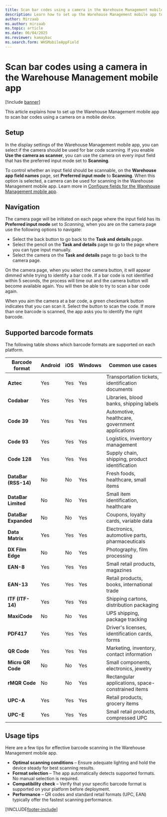 ```yaml
---
title: Scan bar codes using a camera in the Warehouse Management mobile app
description: Learn how to set up the Warehouse Management mobile app to scan bar codes using a camera on a mobile device, including an outline on supported bar code formats. 
author: Mirzaab
ms.author: mirzaab
ms.topic: article
ms.date: 06/04/2025
ms.reviewer: kamaybac
ms.search.form: WHSMobileAppField
---
```


# Scan bar codes using a camera in the Warehouse Management mobile app

[!include [banner](../includes/banner.md)]

This article explains how to set up the Warehouse Management mobile app to scan bar codes using a camera on a mobile device.

## Setup

In the display settings of the Warehouse Management mobile app, you can select if the camera should be used for bar code scanning. If you enable **Use the camera as scanner**, you can use the camera on every input field that has the preferred input mode set to **Scanning**.

To control whether an input field should be scannable, on the **Warehouse app field names** page, set **Preferred input mode** to **Scanning**. When this option is selected, a camera can be used for scanning in the Warehouse Management mobile app. Learn more in [Configure fields for the Warehouse Management mobile app](configure-app-field-names-priorities-warehouse.md).

## Navigation

The camera page will be initiated on each page where the input field has its **Preferred input mode** set to *Scanning*, when you are on the camera page use the following options to navigate:

- Select the back button to go back to the **Task and details** page.
- Select the pencil on the **Task and details** page to go to the page where you can type input manually.
- Select the camera on the **Task and details** page to go back to the camera page.

On the camera page, when you select the camera button, it will appear dimmed while trying to identify a bar code. If a bar code is not identified within 5 seconds, the process will time out and the camera button will become available again. You will then be able to try to scan a bar code again.

When you aim the camera at a bar code, a green checkmark button indicates that you can scan it. Select the button to scan the code. If more than one barcode is scanned, the app asks you to identify the right barcode.

## Supported barcode formats

The following table shows which barcode formats are supported on each platform.

| Barcode format | Android | iOS | Windows | Common use cases |
|----------------|---------|-----|---------|------------------|
| **Aztec** | Yes | Yes | Yes | Transportation tickets, identification documents |
| **Codabar** | Yes | Yes | Yes | Libraries, blood banks, shipping labels |
| **Code 39** | Yes | Yes | Yes | Automotive, healthcare, government applications |
| **Code 93** | Yes | Yes | Yes | Logistics, inventory management |
| **Code 128** | Yes | Yes | Yes | Supply chain, shipping, product identification |
| **DataBar (RSS-14)** | No | No | Yes | Fresh foods, healthcare, small items |
| **DataBar Limited** | No | No | Yes | Small item identification, healthcare |
| **DataBar Expanded** | No | No | Yes | Coupons, loyalty cards, variable data |
| **Data Matrix** | Yes | Yes | Yes | Electronics, automotive parts, pharmaceuticals |
| **DX Film Edge** | No | No | Yes | Photography, film processing |
| **EAN-8** | Yes | Yes | Yes | Small retail products, magazines |
| **EAN-13** | Yes | Yes | Yes | Retail products, books, international trade |
| **ITF (ITF-14)** | Yes | Yes | Yes | Shipping cartons, distribution packaging |
| **MaxiCode** | No | No | Yes | UPS shipping, package tracking |
| **PDF417** | Yes | Yes | Yes | Driver's licenses, identification cards, forms |
| **QR Code** | Yes | Yes | Yes | Marketing, inventory, contact information |
| **Micro QR Code** | No | No | Yes | Small components, electronics, jewelry |
| **rMQR Code** | No | No | Yes | Rectangular applications, space-constrained items |
| **UPC-A** | Yes | Yes | Yes | Retail products, grocery items |
| **UPC-E** | Yes | Yes | Yes | Small retail products, compressed UPC |

## Usage tips

Here are a few tips for effective barcode scanning in the Warehouse Management mobile app.

- **Optimal scanning conditions** – Ensure adequate lighting and hold the device steady for best scanning results.
- **Format selection** – The app automatically detects supported formats. No manual selection is required.
- **Compatibility check** – Verify that your specific barcode format is supported on your platform before deployment.
- **Performance** – QR codes and standard retail formats (UPC, EAN) typically offer the fastest scanning performance.

[!INCLUDE[footer-include](../../includes/footer-banner.md)]